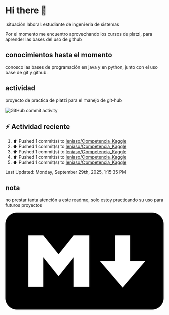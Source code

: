 # Hi there 👋

:situación laboral: estudiante de ingenieria de sistemas

Por el momento me encuentro aprovechando los cursos de platzi, para aprender las bases del uso de github

## conocimientos hasta el momento

conosco las bases de programación en java y en python, junto con el uso base de git y github.


## actividad 

proyecto de practica de platzi para el manejo de git-hub

![GitHub commit activity](https://img.shields.io/github/commit-activity/m/leniaso/de-platzi-1)



## :zap: Actividad reciente
<!--RECENT_ACTIVITY:start-->
1. ⬆️ Pushed 1 commit(s) to [leniaso/Competencia_Kaggle](https://github.com/leniaso/Competencia_Kaggle)<br>
2. ⬆️ Pushed 1 commit(s) to [leniaso/Competencia_Kaggle](https://github.com/leniaso/Competencia_Kaggle)<br>
3. ⬆️ Pushed 1 commit(s) to [leniaso/Competencia_Kaggle](https://github.com/leniaso/Competencia_Kaggle)<br>
4. ⬆️ Pushed 1 commit(s) to [leniaso/Competencia_Kaggle](https://github.com/leniaso/Competencia_Kaggle)<br>
5. ⬆️ Pushed 1 commit(s) to [leniaso/Competencia_Kaggle](https://github.com/leniaso/Competencia_Kaggle)<br>
<!--RECENT_ACTIVITY:end-->
<!--RECENT_ACTIVITY:last_update-->
Last Updated: Monday, September 29th, 2025, 1:15:35 PM
<!--RECENT_ACTIVITY:last_update_end-->

## nota

no prestar tanta atención a este readme, solo estoy practicando su uso para futuros proyectos

![Markdown page](/images/markdown-image.png)
